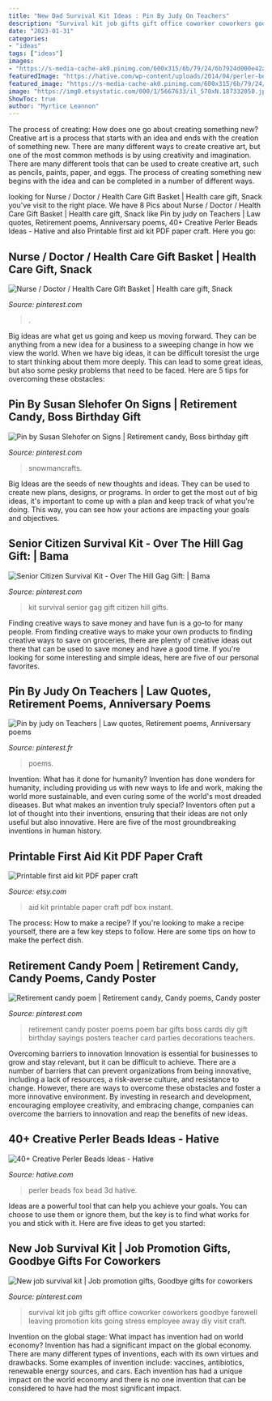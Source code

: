 ```yaml
---
title: "New Dad Survival Kit Ideas : Pin By Judy On Teachers"
description: "Survival kit job gifts gift office coworker coworkers goodbye farewell leaving promotion kits going stress employee away diy visit craft"
date: "2023-01-31"
categories:
- "ideas"
tags: ["ideas"]
images:
- "https://s-media-cache-ak0.pinimg.com/600x315/6b/79/24/6b7924d000e42abe413459c2155d1c16.jpg"
featuredImage: "https://hative.com/wp-content/uploads/2014/04/perler-beads-ideas/43-fox-perler-beads.jpg"
featured_image: "https://s-media-cache-ak0.pinimg.com/600x315/6b/79/24/6b7924d000e42abe413459c2155d1c16.jpg"
image: "https://img0.etsystatic.com/000/1/5667633/il_570xN.187332050.jpg"
ShowToc: true
author: "Myrtice Leannon"
---
```



The process of creating: How does one go about creating something new?
Creative art is a process that starts with an idea and ends with the creation of something new. There are many different ways to create creative art, but one of the most common methods is by using creativity and imagination. There are many different tools that can be used to create creative art, such as pencils, paints, paper, and eggs. The process of creating something new begins with the idea and can be completed in a number of different ways.

	

		
looking for Nurse / Doctor / Health Care Gift Basket | Health care gift, Snack you've visit to the right place. We have 8 Pics about Nurse / Doctor / Health Care Gift Basket | Health care gift, Snack like Pin by judy on Teachers | Law quotes, Retirement poems, Anniversary poems, 40+ Creative Perler Beads Ideas - Hative and also Printable first aid kit PDF paper craft. Here you go:
		
    
## Nurse / Doctor / Health Care Gift Basket | Health Care Gift, Snack

<img loading=lazy src="https://i.pinimg.com/736x/c7/22/8a/c7228a020417b4d683b2ff90ba579838.jpg" onerror="this.onerror=null;this.src='https://tse1.mm.bing.net/th?id=OIP.1MtWqHS4tOQyK93Uo6inggHaFZ&amp;pid=15.1';" alt="Nurse / Doctor / Health Care Gift Basket | Health care gift, Snack">

_Source: pinterest.com_

>. 

	

Big ideas are what get us going and keep us moving forward. They can be anything from a new idea for a business to a sweeping change in how we view the world. When we have big ideas, it can be difficult toresist the urge to start thinking about them more deeply. This can lead to some great ideas, but also some pesky problems that need to be faced. Here are 5 tips for overcoming these obstacles: 

    
## Pin By Susan Slehofer On Signs | Retirement Candy, Boss Birthday Gift

<img loading=lazy src="https://i.pinimg.com/736x/9e/36/32/9e36325ca10ed1032d966c63dbf25a05.jpg" onerror="this.onerror=null;this.src='https://tse2.mm.bing.net/th?id=OIP.2cnGVrCx9RN1DVq2m9ilwwAAAA&amp;pid=15.1';" alt="Pin by Susan Slehofer on Signs | Retirement candy, Boss birthday gift">

_Source: pinterest.com_

>snowmancrafts. 

	

Big Ideas are the seeds of new thoughts and ideas. They can be used to create new plans, designs, or programs. In order to get the most out of big ideas, it's important to come up with a plan and keep track of what you're doing. This way, you can see how your actions are impacting your goals and objectives.

    
## Senior Citizen Survival Kit - Over The Hill Gag Gift: | Bama

<img loading=lazy src="https://s-media-cache-ak0.pinimg.com/600x315/6b/79/24/6b7924d000e42abe413459c2155d1c16.jpg" onerror="this.onerror=null;this.src='https://tse3.mm.bing.net/th?id=OIP.iYQ1JzvOSkKVrnwxxLkSvwHaD4&amp;pid=15.1';" alt="Senior Citizen Survival Kit - Over The Hill Gag Gift: | Bama">

_Source: pinterest.com_

>kit survival senior gag gift citizen hill gifts. 

	

Finding creative ways to save money and have fun is a go-to for many people. From finding creative ways to make your own products to finding creative ways to save on groceries, there are plenty of creative ideas out there that can be used to save money and have a good time. If you're looking for some interesting and simple ideas, here are five of our personal favorites.

    
## Pin By Judy On Teachers | Law Quotes, Retirement Poems, Anniversary Poems

<img loading=lazy src="https://i.pinimg.com/736x/2f/b7/c3/2fb7c3f947d950680d24e7f2d88c1416--retirement-poems-hard-to.jpg" onerror="this.onerror=null;this.src='https://tse2.mm.bing.net/th?id=OIP.kPoqlb1r8NBmKxec0WUCpQHaJs&amp;pid=15.1';" alt="Pin by judy on Teachers | Law quotes, Retirement poems, Anniversary poems">

_Source: pinterest.fr_

>poems. 

	

Invention: What has it done for humanity?
Invention has done wonders for humanity, including providing us with new ways to life and work, making the world more sustainable, and even curing some of the world's most dreaded diseases. But what makes an invention truly special? Inventors often put a lot of thought into their inventions, ensuring that their ideas are not only useful but also innovative. Here are five of the most groundbreaking inventions in human history.

    
## Printable First Aid Kit PDF Paper Craft

<img loading=lazy src="https://img0.etsystatic.com/000/1/5667633/il_570xN.187332050.jpg" onerror="this.onerror=null;this.src='https://tse4.mm.bing.net/th?id=OIP.yD2f7w0SH64Owmua8pibSgHaHa&amp;pid=15.1';" alt="Printable first aid kit PDF paper craft">

_Source: etsy.com_

>aid kit printable paper craft pdf box instant. 

	

The process: How to make a recipe?
If you're looking to make a recipe yourself, there are a few key steps to follow. Here are some tips on how to make the perfect dish.

    
## Retirement Candy Poem | Retirement Candy, Candy Poems, Candy Poster

<img loading=lazy src="https://i.pinimg.com/originals/48/06/88/480688d09cc4acfe92cf281860fc2248.jpg" onerror="this.onerror=null;this.src='https://tse4.mm.bing.net/th?id=OIP.7fii2AS04_V-FiIjE_RCCgAAAA&amp;pid=15.1';" alt="Retirement candy poem | Retirement candy, Candy poems, Candy poster">

_Source: pinterest.com_

>retirement candy poster poems poem bar gifts boss cards diy gift birthday sayings posters teacher card parties decorations teachers. 

	

Overcoming barriers to innovation
Innovation is essential for businesses to grow and stay relevant, but it can be difficult to achieve. There are a number of barriers that can prevent organizations from being innovative, including a lack of resources, a risk-averse culture, and resistance to change.
However, there are ways to overcome these obstacles and foster a more innovative environment. By investing in research and development, encouraging employee creativity, and embracing change, companies can overcome the barriers to innovation and reap the benefits of new ideas.

    
## 40+ Creative Perler Beads Ideas - Hative

<img loading=lazy src="https://hative.com/wp-content/uploads/2014/04/perler-beads-ideas/43-fox-perler-beads.jpg" onerror="this.onerror=null;this.src='https://tse1.mm.bing.net/th?id=OIP.dmiTe7iBTwv9iPZDjWm64AHaG5&amp;pid=15.1';" alt="40+ Creative Perler Beads Ideas - Hative">

_Source: hative.com_

>perler beads fox bead 3d hative. 

	

Ideas are a powerful tool that can help you achieve your goals. You can choose to use them or ignore them, but the key is to find what works for you and stick with it. Here are five ideas to get you started: 

    
## New Job Survival Kit | Job Promotion Gifts, Goodbye Gifts For Coworkers

<img loading=lazy src="https://i.pinimg.com/originals/05/7f/7f/057f7fdd5528a24f87d3b49fde18f40d.jpg" onerror="this.onerror=null;this.src='https://tse3.mm.bing.net/th?id=OIP.M4aSVhaiZIeUUUZYm6fIdQAAAA&amp;pid=15.1';" alt="New job survival kit | Job promotion gifts, Goodbye gifts for coworkers">

_Source: pinterest.com_

>survival kit job gifts gift office coworker coworkers goodbye farewell leaving promotion kits going stress employee away diy visit craft. 

	

Invention on the global stage: What impact has invention had on world economy?
Invention has had a significant impact on the global economy. There are many different types of inventions, each with its own virtues and drawbacks. Some examples of invention include: vaccines, antibiotics, renewable energy sources, and cars. Each invention has had a unique impact on the world economy and there is no one invention that can be considered to have had the most significant impact.

